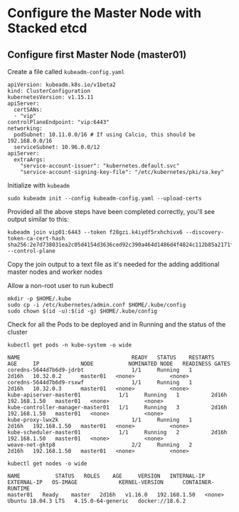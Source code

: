 # Configure the Master Node with Stacked etcd

## Configure first Master Node (master01)

Create a file called `kubeadm-config.yaml`

```shell
apiVersion: kubeadm.k8s.io/v1beta2
kind: ClusterConfiguration
kubernetesVersion: v1.15.11
apiServer:
  certSANs:
  - "vip"
controlPlaneEndpoint: "vip:6443"
networking:
  podSubnet: 10.11.0.0/16 # If using Calcio, this should be 192.168.0.0/16
  serviceSubnet: 10.96.0.0/12
apiServer:
  extraArgs:
    "service-account-issuer": "kubernetes.default.svc"
    "service-account-signing-key-file": "/etc/kubernetes/pki/sa.key"
```

Initialize with `kubeadm`

```shell
sudo kubeadm init --config kubeadm-config.yaml --upload-certs
```

Provided all the above steps have been completed correctly, you'll see output similar to this:

```shell
kubeadm join vip01:6443 --token f28gzi.k4iydf5rxhchivx6 --discovery-token-ca-cert-hash sha256:2e7d738031ea2c05d4154d3636ced92c390a464d1486d4f4824c112b85a2171f --control-plane
```

Copy the join output to a text file as it's needed for the adding additional master nodes and worker nodes

Allow a non-root user to run kubectl

```shell
mkdir -p $HOME/.kube
sudo cp -i /etc/kubernetes/admin.conf $HOME/.kube/config
sudo chown $(id -u):$(id -g) $HOME/.kube/config
```

Check for all the Pods to be deployed and in Running and the status of the cluster

```shell
kubectl get pods -n kube-system -o wide

NAME                                   READY   STATUS    RESTARTS   AGE     IP             NODE           NOMINATED NODE   READINESS GATES
coredns-5644d7b6d9-jdrbt               1/1     Running   1          2d16h   10.32.0.2      master01   <none>           <none>
coredns-5644d7b6d9-rsxwf               1/1     Running   1          2d16h   10.32.0.3      master01   <none>           <none>
kube-apiserver-master01            1/1     Running   1          2d16h   192.168.1.50   master01   <none>           <none>
kube-controller-manager-master01   1/1     Running   3          2d16h   192.168.1.50   master01   <none>           <none>
kube-proxy-lwx2k                       1/1     Running   1          2d16h   192.168.1.50   master01   <none>           <none>
kube-scheduler-master01            1/1     Running   2          2d16h   192.168.1.50   master01   <none>           <none>
weave-net-gktp8                        2/2     Running   2          2d16h   192.168.1.50   master01   <none>           <none>

kubectl get nodes -o wide

NAME           STATUS   ROLES    AGE     VERSION   INTERNAL-IP    EXTERNAL-IP   OS-IMAGE             KERNEL-VERSION      CONTAINER-RUNTIME
master01   Ready    master   2d16h   v1.16.0   192.168.1.50   <none>        Ubuntu 18.04.3 LTS   4.15.0-64-generic   docker://18.6.2
```
